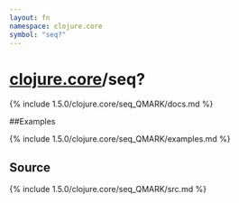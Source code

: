 ```yaml
---
layout: fn
namespace: clojure.core
symbol: "seq?"
---
```


# [clojure.core](../)/seq?

{% include 1.5.0/clojure.core/seq_QMARK/docs.md %}

##Examples

{% include 1.5.0/clojure.core/seq_QMARK/examples.md %}
## Source
{% include 1.5.0/clojure.core/seq_QMARK/src.md %}

